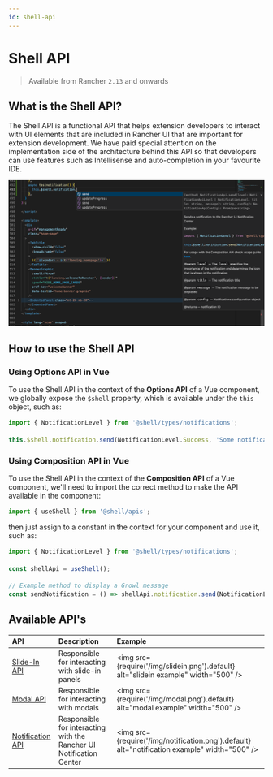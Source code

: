 ```yaml
---
id: shell-api
---
```


# Shell API

> Available from Rancher `2.13` and onwards

## What is the Shell API?

The Shell API is a functional API that helps extension developers to interact with UI elements that are included in Rancher UI that are important for extension development. We have paid special attention on the implementation side of the architecture behind this API so that developers can use features such as Intellisense and auto-completion in your favourite IDE.

![Intellisense](./screenshots/intellisense.png)

## How to use the Shell API

### Using Options API in Vue

To use the Shell API in the context of the **Options API** of a Vue component, we globally expose the `$shell` property, which is available under the `this` object, such as:

```ts
import { NotificationLevel } from '@shell/types/notifications';

this.$shell.notification.send(NotificationLevel.Success, 'Some notification title', 'Hello world! Success!', {})
```

### Using Composition API in Vue

To use the Shell API in the context of the **Composition API** of a Vue component, we'll need to import the correct method to make the API available in the component:

```ts
import { useShell } from '@shell/apis';
```

then just assign to a constant in the context for your component and use it, such as:

```ts
import { NotificationLevel } from '@shell/types/notifications';

const shellApi = useShell();

// Example method to display a Growl message
const sendNotification = () => shellApi.notification.send(NotificationLevel.Success, 'Some notification title', 'Hello world! Success!', {})
```

## Available API's

| API | Description | Example |
| :--- | :--- | :--- |
| [Slide-In API](../next/shell-api/interfaces/SlideInApi) | Responsible for interacting with slide-in panels | <img src={require('/img/slidein.png').default} alt="slidein example" width="500" /> |
| [Modal API](../next/shell-api/interfaces/ModalApi) | Responsible for interacting with modals | <img src={require('/img/modal.png').default} alt="modal example" width="500" /> |
| [Notification API](../next/shell-api/interfaces/NotificationApi) | Responsible for interacting with the Rancher UI Notification Center | <img src={require('/img/notification.png').default} alt="notification example" width="500" /> |

